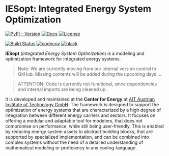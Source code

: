 # IESopt: Integrated Energy System Optimization

[![PyPI - Version](https://img.shields.io/pypi/v/iesopt)](https://pypi.org/project/iesopt/)
[![Docs](https://img.shields.io/badge/docs-stable-blue.svg)](https://ait-energy.github.io/iesopt-py/)
[![License](https://img.shields.io/github/license/ait-energy/IESopt.jl)](LICENSE)

[![Build Status](https://github.com/ait-energy/iesopt/actions/workflows/pytest.yml/badge.svg?branch=main)](https://github.com/ait-energy/iesopt/actions/workflows/pytest.yml?query=branch%3Amain)
[![codecov](https://codecov.io/gh/ait-energy/iesopt/graph/badge.svg?token=MC2IN9URZY)](https://codecov.io/gh/ait-energy/iesopt)
[![black](https://img.shields.io/badge/code%20style-black-000000.svg)](https://github.com/psf/black)

**IESopt** (_Integrated Energy System Optimization_) is a modeling and optimization framework for integrated energy
systems.

> Note: We are currently moving from our internal version control to GitHub. Missing contents will be added during the
> upcoming days ...

> ATTENTION: Code is currently not functional, since dependencies and internal imports are being cleaned up.

It is developed and maintained at the **Center for Energy** at
[AIT Austrian Institute of Technology GmbH](https://www.ait.ac.at/). The framework is designed to support the
optimization of energy systems that are characterized by a high degree of integration between different energy carriers
and sectors. It focuses on offering a modular and adaptable tool for modelers, that does not compromise on performance,
while still being user-friendly. This is enabled by reducing energy system assets to abstract building blocks, that are
supported by specialized implementation, and can be combined into complex systems without the need of a detailed
understanding of mathematical modeling or proficiency in any coding-language.
